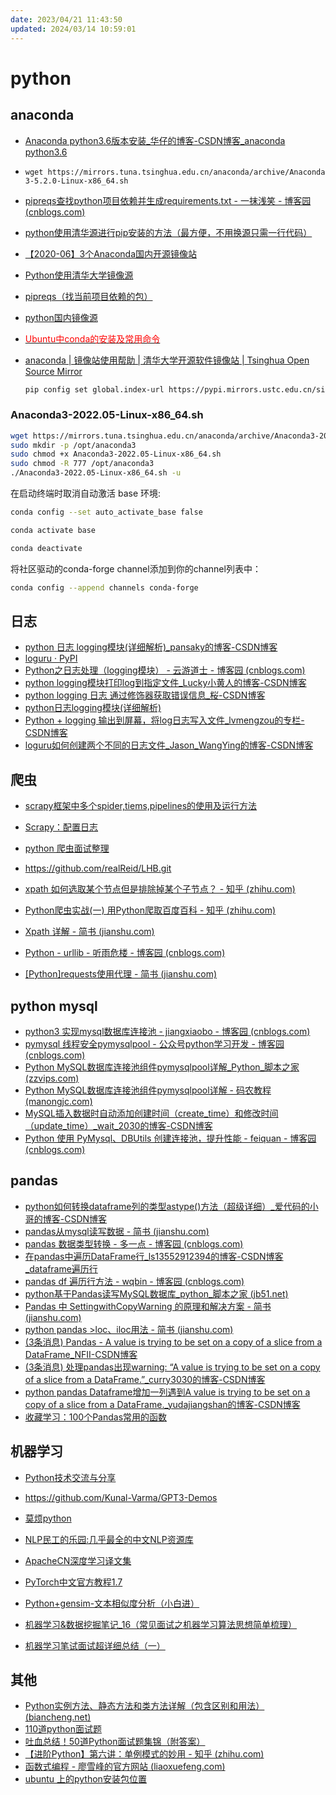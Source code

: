 ```yaml
---
date: 2023/04/21 11:43:50
updated: 2024/03/14 10:59:01
---
```


# python

## anaconda

- [Anaconda python3.6版本安装_华仔的博客-CSDN博客_anaconda python3.6](https://blog.csdn.net/qq_36338754/article/details/96430294)
- `wget https://mirrors.tuna.tsinghua.edu.cn/anaconda/archive/Anaconda3-5.2.0-Linux-x86_64.sh`

- [pipreqs查找python项目依赖并生成requirements.txt - 一抹浅笑 - 博客园 (cnblogs.com)](https://www.cnblogs.com/zhaopanpan/p/9383350.html)
- [python使用清华源进行pip安装的方法（最方便，不用换源只需一行代码）](https://zhuanlan.zhihu.com/p/129866307)
- [【2020-06】3个Anaconda国内开源镜像站](https://blog.csdn.net/weixin_43667077/article/details/106521015)
- [Python使用清华大学镜像源](https://blog.csdn.net/liuYinXinAll/article/details/90042947)
- [pipreqs（找当前项目依赖的包）](https://www.cnblogs.com/believepd/p/10423094.html)
- [python国内镜像源](https://www.cnblogs.com/songzhixue/p/11296720.html)
- [<font color=Red>Ubuntu中conda的安装及常用命令</font>](https://blog.csdn.net/weixin_40922744/article/details/109866687)
- [anaconda | 镜像站使用帮助 | 清华大学开源软件镜像站 | Tsinghua Open Source Mirror](https://mirrors.tuna.tsinghua.edu.cn/help/anaconda/)

    ```bash
    pip config set global.index-url https://pypi.mirrors.ustc.edu.cn/simple/
    ```

### Anaconda3-2022.05-Linux-x86_64.sh

```bash
wget https://mirrors.tuna.tsinghua.edu.cn/anaconda/archive/Anaconda3-2022.05-Linux-x86_64.sh
sudo mkdir -p /opt/anaconda3
sudo chmod +x Anaconda3-2022.05-Linux-x86_64.sh
sudo chmod -R 777 /opt/anaconda3
./Anaconda3-2022.05-Linux-x86_64.sh -u
```

在启动终端时取消自动激活 base 环境:

```bash
conda config --set auto_activate_base false
```

```bash
conda activate base
```

```bash
conda deactivate
```

将社区驱动的conda-forge channel添加到你的channel列表中：

```bash
conda config --append channels conda-forge
```

## 日志

- [python 日志 logging模块(详细解析)_pansaky的博客-CSDN博客](https://blog.csdn.net/pansaky/article/details/90710751)
- [loguru · PyPI](https://pypi.org/project/loguru/)
- [Python之日志处理（logging模块） - 云游道士 - 博客园 (cnblogs.com)](https://www.cnblogs.com/yyds/p/6901864.html)
- [python logging模块打印log到指定文件_Lucky小黄人的博客-CSDN博客](https://blog.csdn.net/qq_41767116/article/details/113734410)
- [python logging 日志 通过修饰器获取错误信息_桜-CSDN博客](https://blog.csdn.net/qq_38641985/article/details/81672283)
- [python日志logging模块(详细解析)](https://blog.csdn.net/pansaky/article/details/90710751)
- [Python + logging 输出到屏幕，将log日志写入文件_lvmengzou的专栏-CSDN博客](https://blog.csdn.net/lvmengzou/article/details/118307249)
- [loguru如何创建两个不同的日志文件_Jason_WangYing的博客-CSDN博客](https://blog.csdn.net/Jason_WangYing/article/details/114155112)

## 爬虫

- [scrapy框架中多个spider,tiems,pipelines的使用及运行方法](https://www.cnblogs.com/nmsghgnv/p/12369656.html)
- [Scrapy：配置日志](https://www.cnblogs.com/jackzz/p/10774517.html)
- [python 爬虫面试整理](https://blog.csdn.net/weixin_43958804/article/details/88308992)
- <https://github.com/realReid/LHB.git>

- [xpath 如何选取某个节点但是排除掉某个子节点？ - 知乎 (zhihu.com)](https://www.zhihu.com/question/56148271)
- [Python爬虫实战(一) 用Python爬取百度百科 - 知乎 (zhihu.com)](https://zhuanlan.zhihu.com/p/78571606)
- [Xpath 详解 - 简书 (jianshu.com)](https://www.jianshu.com/p/6a0dbb4e246a)
- [Python - urllib - 听雨危楼 - 博客园 (cnblogs.com)](https://www.cnblogs.com/Neeo/articles/11520952.html)
- [[Python]requests使用代理 - 简书 (jianshu.com)](https://www.jianshu.com/p/c8f896d668d6)

## python mysql

- [python3 实现mysql数据库连接池 - jiangxiaobo - 博客园 (cnblogs.com)](https://www.cnblogs.com/jiangxiaobo/p/12786205.html)
- [pymysql 线程安全pymysqlpool - 公众号python学习开发 - 博客园 (cnblogs.com)](https://www.cnblogs.com/c-x-a/p/9045646.html)
- [Python MySQL数据库连接池组件pymysqlpool详解_Python_脚本之家 (zzvips.com)](http://www.zzvips.com/article/117347.html)
- [Python MySQL数据库连接池组件pymysqlpool详解 - 码农教程 (manongjc.com)](http://www.manongjc.com/detail/5-mnpaewuzaaewzpm.html)
- [MySQL插入数据时自动添加创建时间（create_time）和修改时间（update_time）_wait_2030的博客-CSDN博客](https://blog.csdn.net/wait_2030/article/details/90266211)
- [Python 使用 PyMysql、DBUtils 创建连接池，提升性能 - feiquan - 博客园 (cnblogs.com)](https://www.cnblogs.com/feiquan/p/11350374.html)

## pandas

- [python如何转换dataframe列的类型astype()方法（超级详细）_爱代码的小哥的博客-CSDN博客](https://blog.csdn.net/weixin_51098806/article/details/115265280)
- [pandas从mysql读写数据 - 简书 (jianshu.com)](https://www.jianshu.com/p/3d797335f467)
- [pandas 数据类型转换 - 多一点 - 博客园 (cnblogs.com)](https://www.cnblogs.com/onemorepoint/p/9404753.html)
- [在pandas中遍历DataFrame行_ls13552912394的博客-CSDN博客_dataframe遍历行](https://blog.csdn.net/ls13552912394/article/details/79349809)
- [pandas df 遍历行方法 - wqbin - 博客园 (cnblogs.com)](https://www.cnblogs.com/wqbin/p/11775812.html)
- [python基于Pandas读写MySQL数据库_python_脚本之家 (jb51.net)](https://www.jb51.net/article/209858.htm)
- [Pandas 中 SettingwithCopyWarning 的原理和解决方案 - 简书 (jianshu.com)](https://www.jianshu.com/p/72274ccb647a)
- [python pandas >loc、iloc用法 - 简书 (jianshu.com)](https://www.jianshu.com/p/732858f89a00)
- [(3条消息) Pandas - A value is trying to be set on a copy of a slice from a DataFrame_NFII-CSDN博客](https://blog.csdn.net/qq_42711381/article/details/90451301)
- [(3条消息) 处理pandas出现warning: “A value is trying to be set on a copy of a slice from a DataFrame.”_curry3030的博客-CSDN博客](https://blog.csdn.net/curry3030/article/details/100533296)
- [python pandas Dataframe增加一列遇到A value is trying to be set on a copy of a slice from a DataFrame._yudajiangshan的博客-CSDN博客](https://blog.csdn.net/yudajiangshan/article/details/112402130)
- [收藏学习：100个Pandas常用的函数](https://mp.weixin.qq.com/s/BNMj5VL3QW6Qjg6WoKqCXA)

## 机器学习

- [Python技术交流与分享](http://www.feiguyunai.com/)
- <https://github.com/Kunal-Varma/GPT3-Demos>

- [莫烦python](https://mofanpy.com/)
- [NLP民工的乐园:几乎最全的中文NLP资源库](https://github.com/fighting41love/funNLP)
- [ApacheCN深度学习译文集](https://github.com/apachecn/apachecn-dl-zh)
- [PyTorch中文官方教程1.7](https://pytorch.apachecn.org/docs/1.7/)
- [Python+gensim-文本相似度分析（小白进）](https://blog.csdn.net/Yellow_python/article/details/81021142)
- [机器学习&数据挖掘笔记_16（常见面试之机器学习算法思想简单梳理）](https://www.cnblogs.com/tornadomeet/p/3395593.html)
- [机器学习笔试面试超详细总结（一）](https://blog.csdn.net/jiaoyangwm/article/details/79805939)

## 其他

- [Python实例方法、静态方法和类方法详解（包含区别和用法） (biancheng.net)](http://c.biancheng.net/view/4552.html)
- [110道python面试题](https://www.cnblogs.com/finer/p/12846475.html)
- [吐血总结！50道Python面试题集锦（附答案）](https://blog.csdn.net/sinat_38682860/article/details/94763641)
- [【进阶Python】第六讲：单例模式的妙用 - 知乎 (zhihu.com)](https://zhuanlan.zhihu.com/p/87524388)
- [函数式编程 - 廖雪峰的官方网站 (liaoxuefeng.com)](https://www.liaoxuefeng.com/wiki/1016959663602400/1017328525009056)
- [ubuntu 上的python安装包位置](https://blog.51cto.com/u_15127500/3822046)
